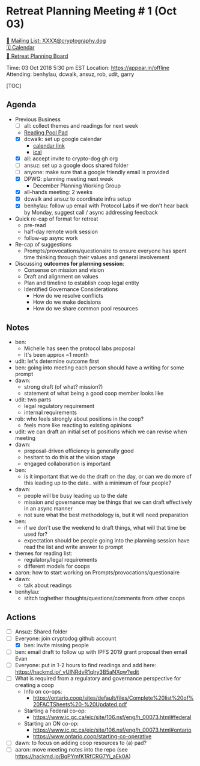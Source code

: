 Retreat Planning Meeting # 1 (Oct 03)
=============================

[📧 Mailing List: XXXX@cryptography.dog](mailto:XXXX@cryptography.dog)  
[🗓 Calendar](https://calendar.google.com/calendar/embed?src=s2224p8sptnujs736vplf9anjo%40group.calendar.google.com&ctz=America%2FToronto)  
[📑 Retreat Planning Board](https://github.com/cryptographydog/december-meetup/projects/1)  

Time: 03 Oct 2018 5:30 pm EST
Location: https://appear.in/offline
Attending: benhylau, dcwalk, ansuz, rob, udit, garry

[TOC]

## Agenda

- Previous Business
    - [ ] all: collect themes and readings for next week
    - [Reading Pool Pad](https://hackmd.io/_vUINRdvR1qlry3B5aNXqw)   
    - [x] dcwalk: set up google calendar   
        - [calendar link](https://calendar.google.com/calendar/embed?src=s2224p8sptnujs736vplf9anjo%40group.calendar.google.com&ctz=America%2FToronto)
        - [ical](https://calendar.google.com/calendar/ical/s2224p8sptnujs736vplf9anjo%40group.calendar.google.com/public/basic.ics)
    - [x]  all: accept invite to crypto-dog gh org
    - [ ]  ansuz: set up a google docs shared folder
    - [ ]  anyone: make sure that a google friendly email is provided
    - [x] DPWG: planning meeting next week
      - December Planning Working Group
    - [x] all-hands meeting: 2 weeks
    - [x] dcwalk and ansuz to coordinate infra setup
    - [x] benhylau: follow up email with Protocol Labs if we don't hear back by Monday, suggest call / async addressing feedback
- Quick re-cap of format for retreat
    - pre-read
    - half-day remote work session
    - follow-up async work
- Re-cap of suggestions
    - Prompts/provocations/questionaire to ensure everyone has spent time thinking through their values and general involvement
- Discussing **outcomes for planning session**:
    - Consense on mission and vision 
    - Draft and alignment on values
    - Plan and timeline to establish coop legal entity
    - Identified Governance Considerations
        - How do we resolve conflicts
        - How do we make decisions
        - How do we share common pool resources


## Notes
- ben: 
    - Michelle has seen the protocol labs proposal
    - It's been approx ~1 month
- udit: let's determine outcome first
- ben: going into meeting each person should have a writing for some prompt
- dawn:
    - strong draft (of what? mission?)
    - statement of what being a good coop member looks like
- udit: two parts
    - legal regulatory requirement
    - internal requirements
- rob: who feels strongly about positions in the coop?
    - feels more like reacting to existing opinions
- udit: we can draft an initial set of positions which we can revise when meeting
- dawn:
    - proposal-driven efficiency is generally good
    - hesitant to do this at the vision stage
    - engaged collaboration is important
- ben:
    - is it important that we do the draft on the day, or can we do more of this leading up to the date.. with a minimum of four people?
- dawn:
    - people will be busy leading up to the date
    - mission and governance may be things that we can draft effectively in an async manner
    - not sure what the best methodology is, but it will need preparation
- ben:
    - if we don't use the weekend to draft things, what will that time be used for?
    - expectation should be people going into the planning session have read the list and write answer to prompt
- themes for reading list:
    - regulatory/legal requirements
    - different models for coops
- aaron: how to start working on Prompts/provocations/questionaire
- dawn:
    - talk about readings
- benhylau:
    - stitch toghether thoughts/questions/comments from other coops

## Actions

- [ ] Ansuz: Shared folder
- [ ] Everyone: join cryptodog github account
  - [x] ben: invite missing people
- [ ] ben: email draft to follow up with IPFS 2019 grant proposal then email Evan
- [ ] Everyone: put in 1-2 hours to find readings and add here: https://hackmd.io/_vUINRdvR1qlry3B5aNXqw?edit
- [ ] What is required from a regulatory and governance perspective for creating a coop
    - Info on co-ops:
        - https://ontario.coop/sites/default/files/Complete%20list%20of%20FACTSheets%20-%20Updated.pdf
    - Starting a Federal co-op:
        - https://www.ic.gc.ca/eic/site/106.nsf/eng/h_00073.html#federal
    - Starting an ON co-op:
        - https://www.ic.gc.ca/eic/site/106.nsf/eng/h_00073.html#ontario
        -  https://www.ontario.coop/starting-co-operative
- [ ] dawn: to focus on adding coop resources to (a) pad?
- [ ] aaron: move meeting notes into the repo (see https://hackmd.io/BqPYmfK1RfCRG7Yi_aEk0A)
